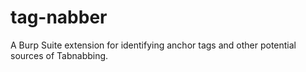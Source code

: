 # tag-nabber
A Burp Suite extension for identifying anchor tags and other potential sources of Tabnabbing.
